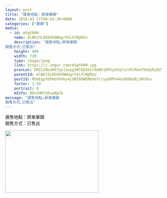 ```yaml
---
layout: post
title: "展售地點：屏東華錦" 
date: 2018-03-21T08:42:36+0000 
categories: ["華錦"] 
media:
  - id: mSgYb0H
    name: AlBDJ3LB5EH5NWGgrVXLhlMpM2o
    description: "展售地點;屏東華錦
銷售方式;已售出"   
    height: 480
    width: 720
    type: image/jpeg
    link: https://i.imgur.com/mSgYb0H.jpg
    prevLoc: EMZ1zNo3XKTqx11wyg3WT6Q2Kvl6QWh1DPVyGVq7s2rKlRGxP5HZpRjNZYZ3u7Xgv6D5ALfxgZ8rYLE2cVW3yrv8YnsvLR8jZm6oSLy7B2RwGgCln3z55NBOczgq2xvmp4hVj0WRpOmMikWz1onNK4IKN4ApV5PyuYQqKlAAy5fo4Gxnzww5unNpJ7nppwU9rZ8Wj1YRu1rL2qJn70ip3LJVMkDKTQLoRjKXorT9gM6mlYkyIqYJxw4JjVI2Jq0EMP8k
    parentId: AlBDJ3LB5EH5NWGgrVXLhlMpM2o
    postId: MVmEqpYDPmUY6Vky4jOBf0XWEM6XG7cryyQ9Pn44uXD66oBj1WtOnx
    factor: 1.50
    portrait: 0
    mInfo: BDzSHRt5EvwNpCb
message: "展售地點;屏東華錦  
銷售方式;已售出"
---
```


展售地點：屏東華錦  
銷售方式：已售出


[//]: #media:  
<a href="https://i.imgur.com/mSgYb0H.jpg"><img src="https://i.imgur.com/mSgYb0H.jpg" height="200" width="300" /></a> 
 
